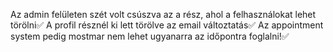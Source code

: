 Az admin felületen szét volt csúszva az a rész, ahol a felhasználokat lehet törölni✅
A profil résznél ki lett törölve az email változtatás✅
Az appointment system pedig mostmar nem lehet ugyanarra az időpontra foglalni!✅
